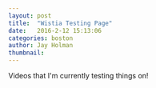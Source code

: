```yaml
---
layout: post
title:  "Wistia Testing Page"
date:   2016-2-12 15:13:06
categories: boston
author: Jay Holman
thumbnail:
---
```

Videos that I'm currently testing things on!
<div>
<script charset="ISO-8859-1" src="//fast.wistia.com/assets/external/E-v1.js" async></script><div class="wistia_responsive_padding" style="padding:177.5% 0 0 0;position:relative;"><div class="wistia_responsive_wrapper" style="height:100%;left:0;position:absolute;top:0;width:100%;"><div class="wistia_embed wistia_async_5f5bgx9sf1 videoFoam=true" style="height:100%;width:100%">&nbsp;</div></div></div>

</div>
<div>
<script>
window._wq = window._wq || [];

_wq.push({ "29b": function(video) {

  video.bind("conversion", function(email) {

    console.log("This at least partly worked");

!function(f,b,e,v,n,t,s){if(f.fbq)return;n=f.fbq=function(){n.callMethod?
n.callMethod.apply(n,arguments):n.queue.push(arguments)};if(!f._fbq)f._fbq=n;
n.push=n;n.loaded=!0;n.version='2.0';n.queue=[];t=b.createElement(e);t.async=!0;
t.src=v;s=b.getElementsByTagName(e)[0];s.parentNode.insertBefore(t,s)}(window,
document,'script','//connect.facebook.net/en_US/fbevents.js');

fbq('init', '188988671466939');
fbq('track', "PageView");
fbq('track', 'Lead');
  });

}});
</script>
</div>
